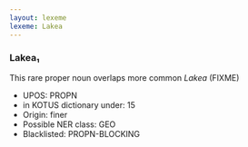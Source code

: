 ```yaml
---
layout: lexeme
lexeme: Lakea
---
```


###  Lakea₁

This rare proper noun overlaps more common *Lakea* (FIXME)
* UPOS:  PROPN
* in KOTUS dictionary under:  15
* Origin:  finer
* Possible NER class:  GEO
* Blacklisted:  PROPN-BLOCKING

